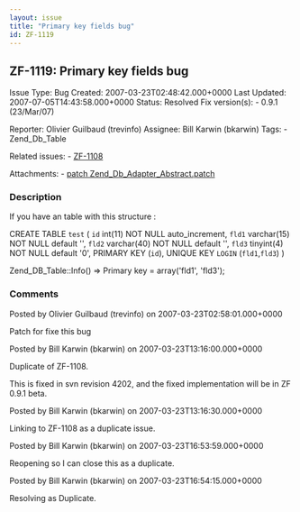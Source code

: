 ```yaml
---
layout: issue
title: "Primary key fields bug"
id: ZF-1119
---
```


ZF-1119: Primary key fields bug
-------------------------------

 Issue Type: Bug Created: 2007-03-23T02:48:42.000+0000 Last Updated: 2007-07-05T14:43:58.000+0000 Status: Resolved Fix version(s): - 0.9.1 (23/Mar/07)
 
 Reporter:  Olivier Guilbaud (trevinfo)  Assignee:  Bill Karwin (bkarwin)  Tags: - Zend\_Db\_Table
 
 Related issues: - [ZF-1108](/issues/browse/ZF-1108)
 
 Attachments: - [patch Zend\_Db\_Adapter\_Abstract.patch](/issues/secure/attachment/10350/patch+Zend_Db_Adapter_Abstract.patch)
 
### Description

If you have an table with this structure :

CREATE TABLE `test` ( `id` int(11) NOT NULL auto\_increment, `fld1` varchar(15) NOT NULL default '', `fld2` varchar(40) NOT NULL default '', `fld3` tinyint(4) NOT NULL default '0', PRIMARY KEY (`id`), UNIQUE KEY `LOGIN` (`fld1`,`fld3`) )

Zend\_DB\_Table::Info() => Primary key = array('fld1', 'fld3');

 

 

### Comments

Posted by Olivier Guilbaud (trevinfo) on 2007-03-23T02:58:01.000+0000

Patch for fixe this bug

 

 

Posted by Bill Karwin (bkarwin) on 2007-03-23T13:16:00.000+0000

Duplicate of ZF-1108.

This is fixed in svn revision 4202, and the fixed implementation will be in ZF 0.9.1 beta.

 

 

Posted by Bill Karwin (bkarwin) on 2007-03-23T13:16:30.000+0000

Linking to ZF-1108 as a duplicate issue.

 

 

Posted by Bill Karwin (bkarwin) on 2007-03-23T16:53:59.000+0000

Reopening so I can close this as a duplicate.

 

 

Posted by Bill Karwin (bkarwin) on 2007-03-23T16:54:15.000+0000

Resolving as Duplicate.

 

 